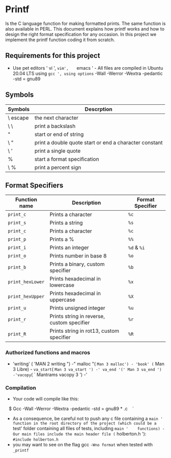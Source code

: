 
# Printf 
Is the C language function for making formatted prints. The same
function is also available in PERL. This document explains how printf works
and how to design the right format specification for any occasion. In this
project we implement the printf function coding it from scratch.

## Requirements for this project

- Use pet editors    ' vi ',    ` vim',    ` emacs ' - All files are
compiled in Ubuntu 20.04 LTS using    ` gcc ', using options
` -Wall -Werror -Wextra -pedantic -std = gnu89


## Symbols
|Symbols |   Descrption  
|--|--|
|\ escape |   the next character 
| \ \  | print a backslash  |
|  "  | start or end of string |
| \ "  | print a double quote start or end a character constant  |
|  \ ’   |  print a single quote |
|   %    |  start a format specification  |
|  \ %    | print a percent sign |


## Format Specifiers
|Function name  | Description | Format Specifier
|--|--|--|
|`print_c` | Prints a character |`%c`|
|`print_s` | Prints a string |`%s`|
|`print_c` | Prints a character |`%c`|
|`print_p` | Prints a % |`%%`|
|`print_i` | Prints an integer |`%d`  &  `%i`|
|`print_o` | Prints number in base 8|`%o`|
|`print_b` | Prints a binary, custom specifier|`%b`|
|`print_hexLower` |Prints hexadecimal in lowercase|`%x`|
|`print_hexUpper`|Prints hexadecimal in uppercase|`%X`|
|`print_u`|Prints unsigned integer|`%u`|
|`print_r`|Prints string in reverse, custom specifier|`%r`|
|`print_R`|Prints string in rot13, custom specifier|`%R`|


### Authorized functions and macros

- 'writing' ( 'MAN 2 writing ") -" malloc "( ` Man 3 malloc') - 'book'
( ` Man 3 Libre) - ` va_start `( ` Man 3 va_start ') -' va_end
'(' Man 3 va_end ') -'vacopy `( ` Mantrams vacopy 3 ') -'

### Compilation

-   Your code will compile like this:

` ` $ Gcc -Wall -Werror -Wextra -pedantic -std = gnu89 * .c ` ` `




-   As a consequence, be careful not to push any c file containing a    ` main '
function in the root directory of the project (which could be a   ` test' folder
containing all files of tests, including    ` main '    functions) - Our main
files include the main header file ( ` holberton.h '): ` #include holberton.h `
- you may want to see on the flag gcc    ` -Wno format `    when tested with
` _printf `
